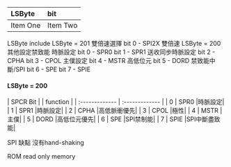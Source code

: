 | LSByte    | bit     |
| :----- | :---- |
| Item One       | Item Two       |

LSByte include
LSByte = 201 雙倍速選擇
bit 0 - SPI2X 雙倍速
LSByte = 200 其他設定禁致能
時脈設定
bit 0 - SPR0
bit 1 - SPR1
送收同步時脈設定
bit 2 - CPHA
bit 3 - CPOL
主僕設定
bit 4 - MSTR
高低位元
bit 5 - DORD
禁致能中斷/SPI
bit 6 - SPE
bit 7 - SPIE
#### LSByte = 200  
| SPCR Bit    |      | function |
| :------------- | :------------- |
| 0 | SPR0 |時脈設定|
| 1 | SPR1 |時脈設定|
| 2 | CPHA |高低脈衝優先|
| 3 | CPOL |極性|
| 4 | MSTR |主僕|
| 5 | DORD |高低位元優先|
| 6 | SPE  |SPI禁制能|
| 7 | SPIE |SPI中斷盡致能|

SPI 缺點 沒有hand-shaking

ROM read only memory
